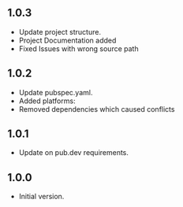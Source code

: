 ## 1.0.3

- Update project structure.
- Project Documentation added
- Fixed Issues with wrong source path

## 1.0.2

- Update pubspec.yaml.
- Added platforms:
- Removed dependencies which caused conflicts

## 1.0.1

- Update on pub.dev requirements.

## 1.0.0

- Initial version.